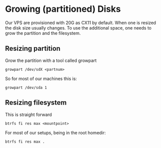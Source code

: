 # Growing (partitioned) Disks

Our VPS are provisioned with 20G as CX11 by default. When one is resized the disk size usually changes.
To use the additional space, one needs to grow the partition and the filesystem.

## Resizing partition

Grow the partition with a tool called growpart

    growpart /dev/sdX <partnum>

So for most of our machines this is:

    growpart /dev/sda 1

## Resizing filesystem

This is straight forward

    btrfs fi res max <mountpoint>

For most of our setups, being in the root homedir:

    btrfs fi res max .
